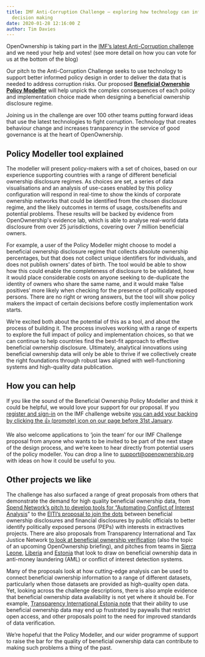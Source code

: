 ```yaml
---
title: IMF Anti-Corruption Challenge – exploring how technology can inform better
  decision making
date: 2020-01-28 12:16:00 Z
author: Tim Davies
---
```


OpenOwnership is taking part in the [IMF’s latest Anti-Corruption challenge](https://imfilab.brightidea.com/Anticorruption) and we need your help and votes! (see more detail on how you can vote for us at the bottom of the blog)

Our pitch to the Anti-Corruption Challenge seeks to use technology to support better informed policy design in order to deliver the data that is needed to address corruption risks. Our proposed **[Beneficial Ownership Policy Modeller](https://imfilab.brightidea.com/D358)** will help unpick the complex consequences of each policy and implementation choice made when designing a beneficial ownership disclosure regime.

Joining us in the challenge are over 100 other teams putting forward ideas that use the latest technologies to fight corruption. Technology that creates behaviour change and increases transparency in the service of good governance is at the heart of OpenOwnership.

## Policy Modeller tool explained

The modeller will present policy-makers with a set of choices, based on our experience supporting countries with a range of different beneficial ownership disclosure regimes. As choices are set, a series of data visualisations and an analysis of use-cases enabled by this policy configuration will respond in real-time to show the kinds of corporate ownership networks that could be identified from the chosen disclosure regime, and the likely outcomes in terms of usage, costs/benefits and potential problems. These results will be backed by evidence from OpenOwnership's evidence lab, which is able to analyse real-world data disclosure from over 25 jurisdictions, covering over 7 million beneficial owners.

For example, a user of the Policy Modeller might choose to model a beneficial ownership disclosure regime that collects absolute ownership percentages, but that does not collect unique identifiers for individuals, and does not publish owners’ dates of birth. The tool would be able to show how this could enable the completeness of disclosure to be validated, how it would place considerable costs on anyone seeking to de-duplicate the identity of owners who share the same name, and it would make ‘false positives’ more likely when checking for the presence of politically exposed persons. There are no right or wrong answers, but the tool will show policy makers the impact of certain decisions before costly implementation work starts.

We’re excited both about the potential of this as a tool, and about the process of building it. The process involves working with a range of experts to explore the full impact of policy and implementation choices, so that we can continue to help countries find the best-fit approach to effective beneficial ownership disclosure. Ultimately, analytical innovations using beneficial ownership data will only be able to thrive if we collectively create the right foundations through robust laws aligned with well-functioning systems and high-quality data publication.

## How you can help 

If you like the sound of the Beneficial Ownership Policy Modeller and think it could be helpful, we would love your support for our proposal. If you [register and sign-in](https://imfilab.brightidea.com/ct/c_e_login.php#register) on the IMF challenge website [you can add your backing by clicking the 👍 (promote) icon on our page before 31st January](https://imfilab.brightidea.com/D358).

We also welcome applications to ‘join the team’ for our IMF Challenge proposal from anyone who wants to be invited to be part of the next stage of the design process, and we’re keen to hear directly from potential users of the policy modeller. You can drop a line to [support@openownership.org](mailto:support@openownership.org) with ideas on how it could be useful to you.

## Other projects we like

The challenge has also surfaced a range of great proposals from others that demonstrate the demand for high quality beneficial ownership data, from [Spend Network’s pitch to develop tools for “Automating Conflict of Interest Analysis](https://imfilab.brightidea.com/D328)” to the [EITI’s proposal to join the dots](https://imfilab.brightidea.com/D361) between beneficial ownership disclosures and financial disclosures by public officials to better identify politically exposed persons (PEPs) with interests in extractives projects. There are also proposals from Transparency International and Tax Justice Network [to look at beneficial ownership verification](https://imfilab.brightidea.com/D364) (also the topic of an upcoming OpenOwnership briefing), and pitches from teams in [Sierra Leone](https://imfilab.brightidea.com/D349), [Liberia](https://imfilab.brightidea.com/D306) and [Estonia](https://imfilab.brightidea.com/D360) that look to draw on beneficial ownership data in anti-money laundering (AML) or conflict of interest detection systems.

Many of the proposals look at how cutting-edge analysis can be used to connect beneficial ownership information to a range of different datasets, particularly when those datasets are provided as high-quality open data. Yet, looking across the challenge descriptions, there is also ample evidence that beneficial ownership data availability is not yet where it should be. For example, [Transparency International Estonia note](https://imfilab.brightidea.com/D360) that their ability to use beneficial ownership data may end up frustrated by paywalls that restrict open access, and other proposals point to the need for improved standards of data verification.

We’re hopeful that the Policy Modeller, and our wider programme of support to raise the bar for the quality of beneficial ownership data can contribute to making such problems a thing of the past.